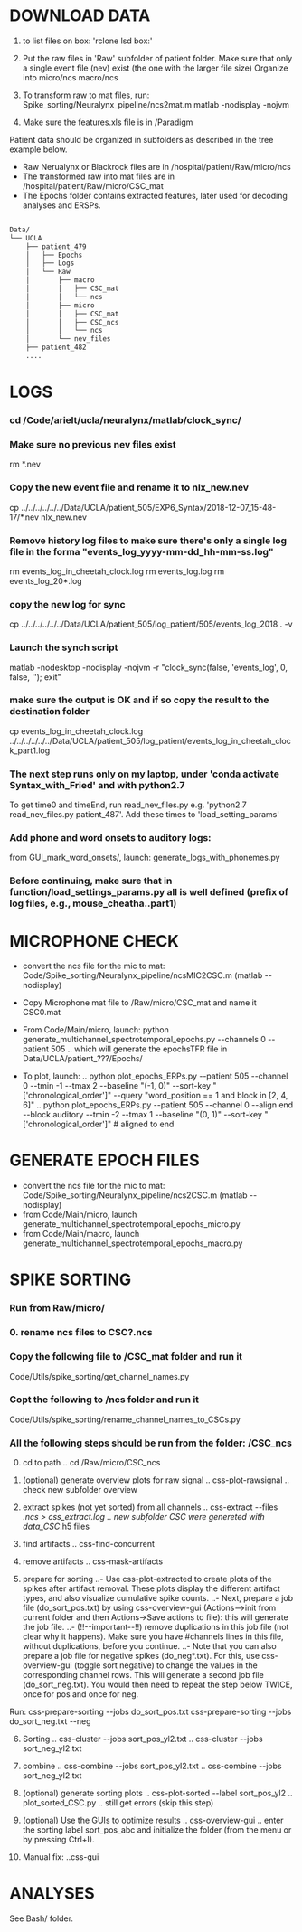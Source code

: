 

# DOWNLOAD DATA 

1. to list files on box: 'rclone lsd box:' 

2. Put the raw files in 'Raw' subfolder of patient folder. Make sure that only a single event file (nev) exist (the one with the larger file size)
Organize into
micro/ncs
macro/ncs


3. To transform raw to mat files, run: Spike_sorting/Neuralynx_pipeline/ncs2mat.m
matlab -nodisplay -nojvm 

4. Make sure the features.xls file is in /Paradigm

Patient data should be organized in subfolders as described in the tree example below.
- Raw Nerualynx or Blackrock files are in /hospital/patient/Raw/micro/ncs
- The transformed raw into mat files are in /hospital/patient/Raw/micro/CSC_mat
- The Epochs folder contains extracted features, later used for decoding analyses and ERSPs.

```bash

Data/
└── UCLA
    ├── patient_479
    │   ├── Epochs
    │   ├── Logs
    │   └── Raw
    │       ├── macro
    │       │   ├── CSC_mat
    │       │   └── ncs
    │       ├── micro
    │       │   ├── CSC_mat
    │       │   ├── CSC_ncs
    │       │   └── ncs
    │       └── nev_files
    ├── patient_482
    ....
```


# LOGS

### cd /Code/arielt/ucla/neuralynx/matlab/clock_sync/

### Make sure no previous nev files exist
rm *.nev

### Copy the new event file and rename it to nlx_new.nev
cp ../../../../../../Data/UCLA/patient_505/EXP6_Syntax/2018-12-07_15-48-17/*.nev nlx_new.nev

### Remove history log files to make sure there's only a single log file in the forma "events_log_yyyy-mm-dd_hh-mm-ss.log"
rm events_log_in_cheetah_clock.log
rm events_log.log
rm events_log_20*.log

### copy the new log for sync
cp ../../../../../../Data/UCLA/patient_505/log_patient/505/events_log_2018 . -v

### Launch the synch script
matlab -nodesktop -nodisplay -nojvm -r "clock_sync(false, 'events_log', 0, false, ''); exit"

### make sure the output is OK and if so copy the result to the destination folder
cp events_log_in_cheetah_clock.log ../../../../../../Data/UCLA/patient_505/log_patient/events_log_in_cheetah_clock_part1.log

### The next step runs only on my laptop, under 'conda activate Syntax_with_Fried' and with python2.7
To get time0 and timeEnd, run read_nev_files.py e.g. 'python2.7 read_nev_files.py patient_487'. Add these times to 'load_setting_params'

### Add phone and word onsets to auditory logs:
from GUI_mark_word_onsets/, launch: generate_logs_with_phonemes.py

### Before continuing, make sure that in function/load_settings_params.py all is well defined (prefix of log files, e.g., mouse_cheatha..part1)


# MICROPHONE CHECK
- convert the ncs file for the mic to mat: Code/Spike_sorting/Neuralynx_pipeline/ncsMIC2CSC.m (matlab --nodisplay)

- Copy Microphone mat file to /Raw/micro/CSC_mat and name it CSC0.mat

- From Code/Main/micro, launch: python generate_multichannel_spectrotemporal_epochs.py --channels 0 --patient 505
.. which will generate the epochsTFR file in Data/UCLA/patient_???/Epochs/

- To plot, launch:
.. python plot_epochs_ERPs.py --patient 505 --channel 0 --tmin -1 --tmax 2 --baseline "(-1, 0)" --sort-key "['chronological_order']" --query "word_position == 1 and block in [2, 4, 6]"
.. python plot_epochs_ERPs.py --patient 505 --channel 0 --align end --block auditory --tmin -2 --tmax 1 --baseline "(0, 1)" --sort-key "['chronological_order']" # aligned to end


# GENERATE EPOCH FILES
- convert the ncs file for the mic to mat: Code/Spike_sorting/Neuralynx_pipeline/ncs2CSC.m (matlab --nodisplay)
- from Code/Main/micro, launch generate_multichannel_spectrotemporal_epochs_micro.py
- from Code/Main/macro, launch generate_multichannel_spectrotemporal_epochs_macro.py

# SPIKE SORTING        
### Run from Raw/micro/

### 0. rename ncs files to CSC?.ncs
### Copy the following file to /CSC_mat folder and run it
Code/Utils/spike_sorting/get_channel_names.py
### Copt the following to /ncs folder and run it
Code/Utils/spike_sorting/rename_channel_names_to_CSCs.py

### All the following steps should be run from the folder: /CSC_ncs

0. cd to path
.. cd /Raw/micro/CSC_ncs

1. (optional) generate overview plots for raw signal
.. css-plot-rawsignal
.. check new subfolder overview


2. extract spikes (not yet sorted) from all channels
.. css-extract --files *.ncs > css_extract.log
.. new subfolder CSC were genereted with data_CSC*.h5 files

3. find artifacts
.. css-find-concurrent

4. remove artifacts
.. css-mask-artifacts

5. prepare for sorting
..- Use css-plot-extracted to create plots of the spikes after artifact removal. These plots display the different artifact types, and also visualize cumulative spike counts.
..- Next, prepare a job file (do_sort_pos.txt) by using css-overview-gui (Actions-->init from current folder and then  Actions->Save actions to file): this will generate the job file.
..- (!!--important--!!) remove duplications in this job file (not clear why it happens). Make sure you have #channels lines in this file, without duplications, before you continue.
..- Note that you can also prepare a job file for negative spikes (do_neg*.txt). For this, use css-overview-gui (toggle sort negative) to change the values in the corresponding channel rows. This will generate a second job file (do_sort_neg.txt). You would then need to repeat the step below TWICE, once for pos and once for neg.

Run:
css-prepare-sorting --jobs do_sort_pos.txt
css-prepare-sorting --jobs do_sort_neg.txt --neg

6. Sorting
.. css-cluster --jobs sort_pos_yl2.txt
.. css-cluster --jobs sort_neg_yl2.txt

7. combine
.. css-combine --jobs sort_pos_yl2.txt
.. css-combine --jobs sort_neg_yl2.txt

8. (optional) generate sorting plots
.. css-plot-sorted --label sort_pos_yl2
.. plot_sorted_CSC.py
.. still get errors (skip this step)

9. (optional) Use the GUIs to optimize results
.. css-overview-gui
.. enter the sorting label sort_pos_abc and initialize the folder (from the menu or by pressing Ctrl+I).

10. Manual fix:
..css-gui


# ANALYSES
See Bash/ folder.
